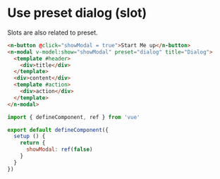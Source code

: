 # Use preset dialog (slot)

Slots are also related to preset.

```html
<n-button @click="showModal = true">Start Me up</n-button>
<n-modal v-model:show="showModal" preset="dialog" title="Dialog">
  <template #header>
    <div>title</div>
  </template>
  <div>content</div>
  <template #action>
    <div>action</div>
  </template>
</n-modal>
```

```js
import { defineComponent, ref } from 'vue'

export default defineComponent({
  setup () {
    return {
      showModal: ref(false)
    }
  }
})
```
